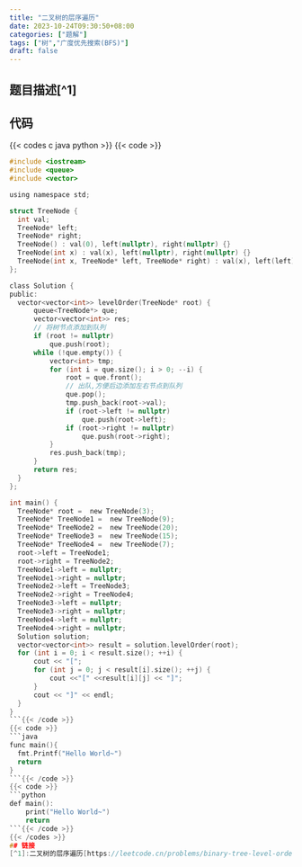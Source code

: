 ```yaml
---
title: "二叉树的层序遍历"
date: 2023-10-24T09:30:50+08:00
categories: ["题解"]
tags: ["树","广度优先搜索(BFS)"]
draft: false
---
```


## 题目描述[^1]

## 代码
{{< codes c java python >}}
  {{< code >}}
  ```c
#include <iostream>
#include <queue>
#include <vector>

using namespace std;

struct TreeNode {
    int val;
    TreeNode* left;
    TreeNode* right;
    TreeNode() : val(0), left(nullptr), right(nullptr) {}
    TreeNode(int x) : val(x), left(nullptr), right(nullptr) {}
    TreeNode(int x, TreeNode* left, TreeNode* right) : val(x), left(left), right(right) {}
};

class Solution {
public:
    vector<vector<int>> levelOrder(TreeNode* root) {
        queue<TreeNode*> que;
        vector<vector<int>> res;
        // 将树节点添加到队列
        if (root != nullptr)
            que.push(root);
        while (!que.empty()) {
            vector<int> tmp;
            for (int i = que.size(); i > 0; --i) {
                root = que.front();
                // 出队,方便后边添加左右节点到队列
                que.pop();
                tmp.push_back(root->val);
                if (root->left != nullptr)
                    que.push(root->left);
                if (root->right != nullptr)
                    que.push(root->right);
            }
            res.push_back(tmp);
        }
        return res;
    }
};

int main() {
    TreeNode* root =  new TreeNode(3);
    TreeNode* TreeNode1 =  new TreeNode(9);
    TreeNode* TreeNode2 =  new TreeNode(20);
    TreeNode* TreeNode3 =  new TreeNode(15);
    TreeNode* TreeNode4 =  new TreeNode(7);
    root->left = TreeNode1;
    root->right = TreeNode2;
    TreeNode1->left = nullptr;
    TreeNode1->right = nullptr;
    TreeNode2->left = TreeNode3;
    TreeNode2->right = TreeNode4;
    TreeNode3->left = nullptr;
    TreeNode3->right = nullptr;
    TreeNode4->left = nullptr;
    TreeNode4->right = nullptr;
    Solution solution;
    vector<vector<int>> result = solution.levelOrder(root);
    for (int i = 0; i < result.size(); ++i) {
        cout << "[";
        for (int j = 0; j < result[i].size(); ++j) {
            cout <<"[" <<result[i][j] << "]";
        }
        cout << "]" << endl;
    }
}
  ```{{< /code >}}
  {{< code >}}
  ```java
  func main(){
    fmt.Printf("Hello World~")
    return
  }
  ```{{< /code >}}
  {{< code >}}
  ```python
  def main():
      print("Hello World~")
      return
  ```{{< /code >}}
  {{< /codes >}}
## 链接
[^1]:二叉树的层序遍历[https://leetcode.cn/problems/binary-tree-level-order-traversal/description/](https://leetcode.cn/problems/binary-tree-level-order-traversal/description/)

